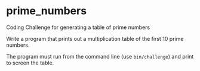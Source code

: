 prime_numbers
=============

Coding Challenge for generating a table of prime numbers

Write a program that prints out a multiplication table of the first 10 prime numbers.

The program must run from the command line (use `bin/challenge`) and print to screen the table.


